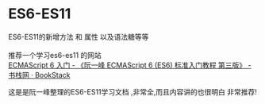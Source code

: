 # ES6-ES11
ES6-ES11的新增方法 和 属性 以及语法糖等等<br><br>
推荐一个学习es6-es11 的网站<br>
[ECMAScript 6 入门 - 《阮一峰 ECMAScript 6 (ES6) 标准入门教程 第三版》 - 书栈网 · BookStack](https://www.bookstack.cn/read/es6-3rd/sidebar.md)<br>

这是是阮一峰整理的ES6-ES11学习文档 ,非常全,而且内容讲的也很明白  非常推荐!
